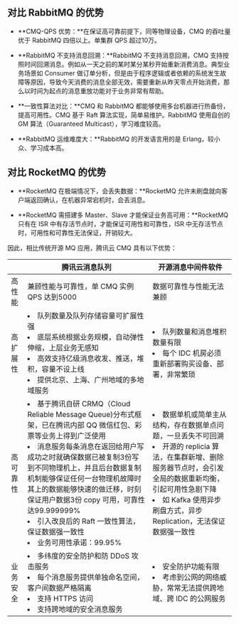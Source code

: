 ## 对比 RabbitMQ 的优势
- **CMQ-QPS 优势：**在保证高可靠前提下，同等物理设备，CMQ 的吞吐量优于 RabbitMQ 四倍以上。单集群 QPS 超过10万。

- **RabbitMQ 不支持消息回溯：**RabbitMQ 不支持消息回溯，CMQ 支持按照时间回溯消息。例如从一天之前的某时某分某秒开始重新消费消息。典型业务场景如 Consumer 做订单分析，但是由于程序逻辑或者依赖的系统发生故障等原因，导致今天消费的消息全部无效，需要重新从昨天零点开始消费，那么以时间为起点的消息重放功能对于业务非常有帮助。

- **一致性算法对比：**CMQ 和 RabbitMQ 都能够使用多台机器进行热备份，提高可用性。CMQ 基于 Raft 算法实现，简单易维护。RabbitMQ 使用自创的 GM 算法（Guaranteed Multicast），学习难度较高。

- **RabbitMQ 运维难度大：**RabbitMQ 的开发语言用的是 Erlang，较小众、学习成本高。

## 对比 RocketMQ 的优势
- **RocketMQ 在极端情况下，会丢失数据：**RocketMQ 允许未刷盘就向客户端返回确认，在机器异常宕机时，会丢消息。

- **RocketMQ 需搭建多 Master、Slave 才能保证业务高可用：**RocketMQ 只有在 ISR 中有存活节点时，才能保证可用性和可靠性，ISR 中无存活节点时，可用性和可靠性无法保证，开销较大。

因此，相比传统开源 MQ 应用，腾讯云 CMQ 具有以下优势：

| |腾讯云消息队列 | 开源消息中间件软件 | 
|---------|---------|---------|
|高性能|兼顾性能与可靠性，单 CMQ 实例 QPS 达到5000|数据可靠性与性能无法兼顾|
| 高扩展性 | <li>队列数量及队列存储容量可扩展性强</li><li>底层系统根据业务规模，自动弹性伸缩，上层业务无感知</li><li>高效支持亿级消息收发、推送，堆积，容量不设上线</li><li>提供北京、上海、广州地域的多地域服务</li>| <li>队列数量和消息堆积数量有限</li><li>每个 IDC 机房必须重新部署购买设备、部署，非常繁琐</li> |
| 高可靠性 | <li>基于腾讯自研 CRMQ（Cloud Reliable Message Queue)分布式框架，已在腾讯内部 QQ 微信红包、彩票等业务上得到广泛使用</li><li>消息服务每条消息在返回给用户写成功之时就确保数据已被复制3份写到不同物理机上，并且后台数据复制机制能够保证任何一台物理机故障时其上的数据能够快速的做迁移，时刻保证用户数据3份 copy 可用，可靠性达99.999999%</li><li>引入改良后的 Raft 一致性算法，保证数据强一致性</li><li>业务可用性承诺：99.95%</li>| <li>数据单机或简单主从结构，存在数据单点问题，一旦丢失不可回溯</li><li>开源的 replicia 算法，在集群新增、删除服务器节点时，会引发全局的数据重新均衡，引起可用性急剧下降</li><li>如 Kafka 使用异步刷盘方式，异步 Replication，无法保证数据强一致性</li> |
| 业务安全 | <li>多纬度的安全防护和防 DDoS 攻击服务</li><li>每个消息服务提供单独命名空间，客户间数据严格隔离</li><li>支持 HTTPS 访问</li><li>支持跨地域的安全消息服务</li>| <li>安全防护功能有限</li><li>考虑到公网的网络威胁，常常无法提供跨地域、跨 IDC 的公网服务</li> |
